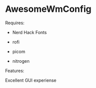 # AwesomeWmConfig
Requires:

* Nerd Hack Fonts

* rofi

* picom

* nitrogen


Features: 

Excellent GUI experiense
